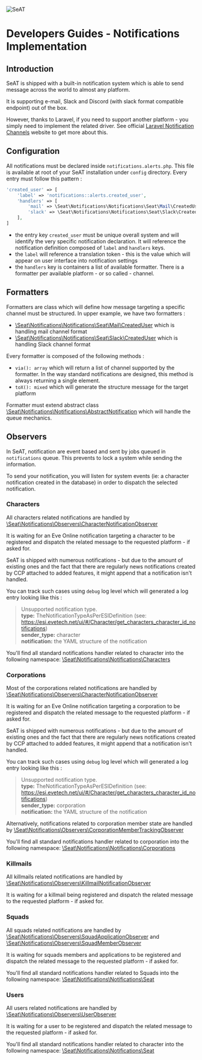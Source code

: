 ![SeAT](https://i.imgur.com/aPPOxSK.png)

# Developers Guides - Notifications Implementation

## Introduction

SeAT is shipped with a built-in notification system which is able to send message across the world to almost any platform.

It is supporting e-mail, Slack and Discord (with slack format compatible endpoint) out of the box.

However, thanks to Laravel, if you need to support another platform - you simply need to implement the related driver. See official [Laravel Notification Channels](https://laravel-notification-channels.com) website to get more about this.

## Configuration

All notifications must be declared inside `notifications.alerts.php`. This file is available at root of your SeAT installation under `config` directory.
Every entry must follow this pattern :

```php
'created_user' => [
    'label' => 'notifications::alerts.created_user',
    'handlers' => [
        'mail' => \Seat\Notifications\Notifications\Seat\Mail\CreatedUser::class,
        'slack' => \Seat\Notifications\Notifications\Seat\Slack\CreatedUser::class,
    ],
]
```

- the entry key `created_user` must be unique overall system and will identify the very specific notification declaration. It will reference the notification definition composed of `label` and `handlers` keys.
- the `label` will reference a translation token - this is the value which will appear on user interface into notification settings
- the `handlers` key is containers a list of available formatter. There is a formatter per available platform - or so called - channel.

## Formatters

Formatters are class which will define how message targeting a specific channel must be structured.
In upper example, we have two formatters :

- [\Seat\Notifications\Notifications\Seat\Mail\CreatedUser](https://github.com/eveseat/notifications/blob/master/src/Notifications/Seat/Mail/CreatedUser.php) which is handling mail channel format
- [\Seat\Notifications\Notifications\Seat\Slack\CreatedUser](https://github.com/eveseat/notifications/blob/master/src/Notifications/Seat/Slack/CreatedUser.php) which is handling Slack channel format

Every formatter is composed of the following methods :

- `via(): array` which will return a list of channel supported by the formatter. In the way standard notifications are designed, this method is always returning a single element.
- `toX(): mixed` which will generate the structure message for the target platform

Formatter must extend abstract class [\Seat\Notifications\Notifications\AbstractNotification](https://github.com/eveseat/notifications/blob/master/src/Notifications/AbstractNotification.php) which will handle the queue mechanics.

## Observers

In SeAT, notification are event based and sent by jobs queued in `notifications` queue. This prevents to lock a system while sending the information.

To send your notification, you will listen for system events (ie: a character notification created in the database) in order to dispatch the selected notification.

### Characters

All characters related notifications are handled by [\Seat\Notifications\Observers\CharacterNotificationObserver](https://github.com/eveseat/notifications/blob/master/src/Observers/CharacterNotificationObserver.php)

It is waiting for an Eve Online notification targeting a character to be registered and dispatch the related message to the requested platform - if asked for.

SeAT is shipped with numerous notifications - but due to the amount of existing ones and the fact that there are regularly news notifications created by CCP attached to added features, it might append that a notification isn't handled.

You can track such cases using `debug` log level which will generated a log entry looking like this :

> Unsupported notification type.\
>   **type:** TheNotificationTypeAsPerESIDefinition (see: https://esi.evetech.net/ui/#/Character/get_characters_character_id_notifications)\
>   **sender_type:** character\
>   **notification:** the YAML structure of the notification

You'll find all standard notifications handler related to character into the following namespace: [\Seat\Notifications\Notifications\Characters](https://github.com/eveseat/notifications/tree/master/src/Notifications/Characters)

### Corporations

Most of the corporations related notifications are handled by [\Seat\Notifications\Observers\CharacterNotificationObserver](https://github.com/eveseat/notifications/blob/master/src/Observers/CharacterNotificationObserver.php)

It is waiting for an Eve Online notification targeting a corporation to be registered and dispatch the related message to the requested platform - if asked for.

SeAT is shipped with numerous notifications - but due to the amount of existing ones and the fact that there are regularly news notifications created by CCP attached to added features, it might append that a notification isn't handled.

You can track such cases using `debug` log level which will generated a log entry looking like this :

> Unsupported notification type.\
>   **type:** TheNotificationTypeAsPerESIDefinition (see: https://esi.evetech.net/ui/#/Character/get_characters_character_id_notifications)\
>   **sender_type:** corporation\
>   **notification:** the YAML structure of the notification

Alternatively, notifications related to corporation member state are handled by [\Seat\Notifications\Observers\CorporationMemberTrackingObserver](https://github.com/eveseat/notifications/blob/master/src/Observers/CorporationMemberTrackingObserver.php)

You'll find all standard notifications handler related to corporation into the following namespace: [\Seat\Notifications\Notifications\Corporations](https://github.com/eveseat/notifications/tree/master/src/Notifications/Corporations)

### Killmails

All killmails related notifications are handled by [\Seat\Notifications\Observers\KillmailNotificationObserver](https://github.com/eveseat/notifications/blob/master/src/Observers/KillmailNotificationObserver.php)

It is waiting for a killmail being registered and dispatch the related message to the requested platform - if asked for.

### Squads

All squads related notifications are handled by [\Seat\Notifications\Observers\SquadApplicationObserver](https://github.com/eveseat/notifications/blob/master/src/Observers/SquadApplicationObserver.php) and [\Seat\Notifications\Observers\SquadMemberObserver](https://github.com/eveseat/notifications/blob/master/src/Observers/SquadMemberObserver.php)

It is waiting for squads members and applications to be registered and dispatch the related message to the requested platform - if asked for.

You'll find all standard notifications handler related to Squads into the following namespace: [\Seat\Notifications\Notifications\Seat](https://github.com/eveseat/notifications/tree/master/src/Notifications/Seat)

### Users

All users related notifications are handled by [\Seat\Notifications\Observers\UserObserver](https://github.com/eveseat/notifications/blob/master/src/Observers/UserObserver.php)

It is waiting for a user to be registered and dispatch the related message to the requested platform - if asked for.

You'll find all standard notifications handler related to character into the following namespace: [\Seat\Notifications\Notifications\Seat](https://github.com/eveseat/notifications/tree/master/src/Notifications/Seat)
